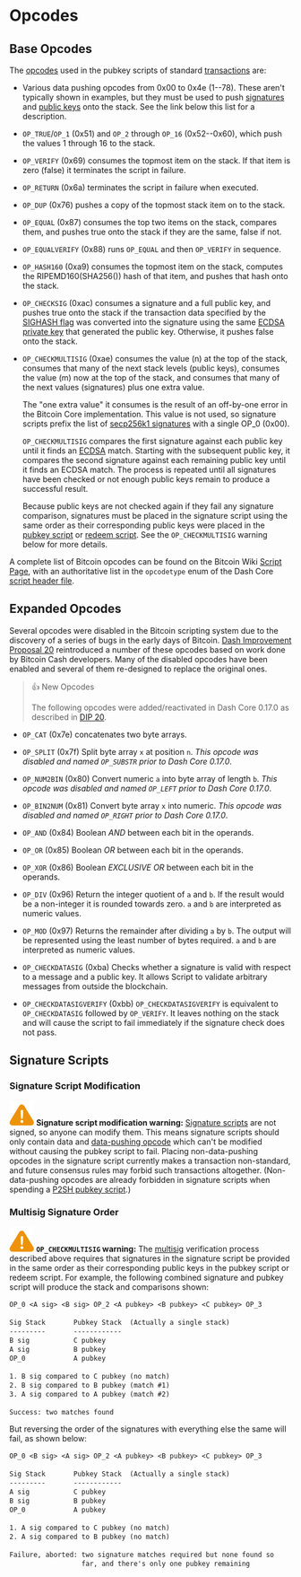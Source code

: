 # Opcodes

## Base Opcodes

The [opcodes](../resources/glossary.md#opcode) used in the pubkey scripts of standard [transactions](../resources/glossary.md#transaction) are:

* Various data pushing opcodes from 0x00 to 0x4e (1--78). These aren't typically shown in examples, but they must be used to push [signatures](../resources/glossary.md#signature) and [public keys](../resources/glossary.md#public-key) onto the stack. See the link below this list for a description.

* `OP_TRUE`/`OP_1` (0x51) and `OP_2` through `OP_16` (0x52--0x60), which push the values 1 through 16 to the stack.

* `OP_VERIFY` (0x69) consumes the topmost item on the stack. If that item is zero (false) it terminates the script in failure.

* `OP_RETURN` (0x6a) terminates the script in failure when executed.

* `OP_DUP` (0x76) pushes a copy of the topmost stack item on to the stack.

* `OP_EQUAL` (0x87) consumes the top two items on the stack, compares them, and pushes true onto the stack if they are the same, false if not.

* `OP_EQUALVERIFY` (0x88) runs `OP_EQUAL` and then `OP_VERIFY` in sequence.

* `OP_HASH160` (0xa9) consumes the topmost item on the stack, computes the RIPEMD160(SHA256()) hash of that item, and pushes that hash onto the stack.

**<span id="op_checksig"></span>**

* `OP_CHECKSIG` (0xac) consumes a signature and a full public key, and pushes true onto the stack if the transaction data specified by the [SIGHASH flag](../resources/glossary.md#sighash-flag) was converted into the signature using the same [ECDSA private key](../resources/glossary.md#ecdsa-private-key) that generated the public key. Otherwise, it pushes false onto the stack.

* `OP_CHECKMULTISIG` (0xae) consumes the value (n) at the top of the stack, consumes that many of the next stack levels (public keys), consumes the value (m) now at the top of the stack, and consumes that many of the next values (signatures) plus one extra value.

    The "one extra value" it consumes is the result of an off-by-one error in the Bitcoin Core implementation. This value is not used, so signature scripts prefix the list of [secp256k1 signatures](../resources/glossary.md#secp256k1-signatures) with a single OP_0 (0x00).

    `OP_CHECKMULTISIG` compares the first signature against each public key until it finds an [ECDSA](https://en.wikipedia.org/wiki/Elliptic_Curve_Digital_Signature_Algorithm) match. Starting with the subsequent public key, it compares the second signature against each remaining public key until it finds an ECDSA match. The process is repeated until all signatures have been checked or not enough public keys remain to produce a successful result.

    Because public keys are not checked again if they fail any signature comparison, signatures must be placed in the signature script using the same order as their corresponding public keys were placed in the [pubkey script](../resources/glossary.md#pubkey-script) or [redeem script](../resources/glossary.md#redeem-script). See the `OP_CHECKMULTISIG` warning below for more details.

A complete list of Bitcoin opcodes can be found on the Bitcoin Wiki [Script Page](https://en.bitcoin.it/wiki/Script), with an authoritative list in the `opcodetype` enum of the Dash Core [script header file](https://github.com/dashpay/dash/blob/master/src/script/script.h).

## Expanded Opcodes

Several opcodes were disabled in the Bitcoin scripting system due to the discovery of a series of bugs in the early days of Bitcoin. [Dash Improvement Proposal 20](https://github.com/dashpay/dips/blob/master/dip-0020.md) reintroduced a number of these opcodes based on work done by Bitcoin Cash developers. Many of the disabled opcodes have been enabled and several of them re-designed to replace the original ones.

> 👍 New Opcodes
>
> The following opcodes were added/reactivated in Dash Core 0.17.0 as described in [DIP 20](https://github.com/dashpay/dips/blob/master/dip-0020.md).

* `OP_CAT` (0x7e) concatenates two byte arrays.

* `OP_SPLIT` (0x7f) Split byte array `x` at position `n`. *This opcode was disabled and named `OP_SUBSTR` prior to Dash Core 0.17.0*.

* `OP_NUM2BIN` (0x80) Convert numeric `a` into byte array of length `b`. *This opcode was disabled and named `OP_LEFT` prior to Dash Core 0.17.0*.

* `OP_BIN2NUM` (0x81) Convert byte array `x` into numeric. *This opcode was disabled and named `OP_RIGHT` prior to Dash Core 0.17.0*.

* `OP_AND` (0x84) Boolean *AND* between each bit in the operands.

* `OP_OR` (0x85) Boolean *OR* between each bit in the operands.

* `OP_XOR` (0x86) Boolean *EXCLUSIVE OR* between each bit in the operands.

* `OP_DIV` (0x96) Return the integer quotient of `a` and `b`. If the result would be a non-integer it is rounded towards zero. `a` and `b` are interpreted as numeric values.

* `OP_MOD` (0x97) Returns the remainder after dividing `a` by `b`. The output will be represented using the least number of bytes required. `a` and `b` are interpreted as numeric values.

* `OP_CHECKDATASIG` (0xba) Checks whether a signature is valid with respect to a message and a public key. It allows Script to validate arbitrary messages from outside the blockchain.

* `OP_CHECKDATASIGVERIFY` (0xbb) `OP_CHECKDATASIGVERIFY` is equivalent to `OP_CHECKDATASIG` followed by `OP_VERIFY`. It leaves nothing on the stack and will cause the script to fail immediately if the signature check does not pass.

## Signature Scripts

### Signature Script Modification

![Warning icon](https://raw.githubusercontent.com/dashpay/docs-core/main/img//icons/icon_warning.svg) **<span id="signature_script_modification_warning">Signature script modification warning</span>:** [Signature scripts](../resources/glossary.md#signature-script) are not signed, so anyone can modify them. This means signature scripts should only contain data and [data-pushing opcode](../resources/glossary.md#data-pushing-opcode) which can't be modified without causing the pubkey script to fail. Placing non-data-pushing opcodes in the signature script currently makes a transaction non-standard, and future consensus rules may forbid such transactions altogether. (Non-data-pushing opcodes are already forbidden in signature scripts when spending a [P2SH pubkey script](../resources/glossary.md#p2sh-pubkey-script).)

### Multisig Signature Order

![Warning icon](https://raw.githubusercontent.com/dashpay/docs-core/main/img//icons/icon_warning.svg) **`OP_CHECKMULTISIG` warning:** The [multisig](../resources/glossary.md#multisig) verification process described above requires that signatures in the signature script be provided in the same order as their corresponding public keys in the pubkey script or redeem script. For example, the following combined signature and pubkey script will produce the stack and comparisons shown:

``` text
OP_0 <A sig> <B sig> OP_2 <A pubkey> <B pubkey> <C pubkey> OP_3

Sig Stack       Pubkey Stack  (Actually a single stack)
---------       ------------
B sig           C pubkey
A sig           B pubkey
OP_0            A pubkey

1. B sig compared to C pubkey (no match)
2. B sig compared to B pubkey (match #1)
3. A sig compared to A pubkey (match #2)

Success: two matches found
```

But reversing the order of the signatures with everything else the same will fail, as shown below:

``` text
OP_0 <B sig> <A sig> OP_2 <A pubkey> <B pubkey> <C pubkey> OP_3

Sig Stack       Pubkey Stack  (Actually a single stack)
---------       ------------
A sig           C pubkey
B sig           B pubkey
OP_0            A pubkey

1. A sig compared to C pubkey (no match)
2. A sig compared to B pubkey (no match)

Failure, aborted: two signature matches required but none found so
                  far, and there's only one pubkey remaining
```
